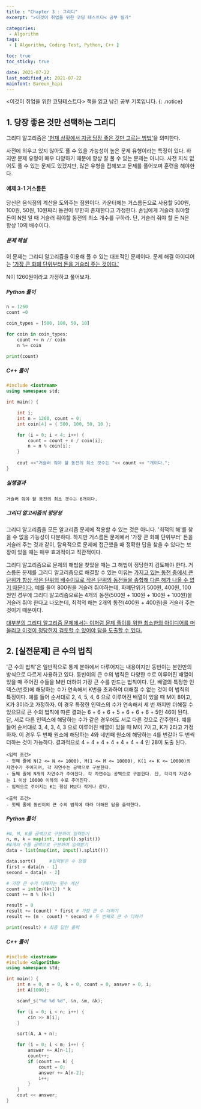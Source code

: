 ```yaml
---
title : "Chapter 3 : 그리디"
excerpt: ">이것이 취업을 위한 코딩 테스트다< 공부 필기"

categories:
 - Algorithm
tags:
 - [ Algorithm, Coding Test, Python, C++ ]

toc: true
toc_sticky: true

date: 2021-07-22
last_modified_at: 2021-07-22
mainfont: Bareun_hipi
---
```

<이것이 취업을 위한 코딩테스트다> 책을 읽고 남긴 공부 기록입니다.
{: .notice}

## 1. 당장 좋은 것만 선택하는 그리디
그리디 알고리즘은 <u>'현재 상황에서 지금 당장 좋은 것만 고르는 방법'</u>을 의미한다.

사전에 외우고 있지 않아도 풀 수 있을 가능성이 높은 문제 유형이라는 특징이 있다. 하지만 문제 유형이 매우 다양하기 때문에 항상 잘 풀 수 있는 문제는 아니다.
사전 지식 없어도 풀 수 있는 문제도 있겠지만, 많은 유형을 접해보고 문제를 풀어보며 훈련을 해야한다.

#### 예제 3-1 거스름돈
당신은 음식점의 계산을 도와주는 점원이다. 카운터에는 거스름돈으로 사용할 500원, 100원, 50원, 10원짜리 동전이 무한히 존재한다고 가정한다. 손님에게 거슬러 줘야할 돈이 N원 일 때 거슬러 줘야할 동전의 최소 개수를 구하라. 단, 거슬러 줘야 할 돈 N은 항상 10의 배수이다.

##### 문제 해설
이 문제는 그리디 알고리즘을 이용해 풀 수 있는 대표적인 문제이다. 문제 해결 아이디어는 <u>'가장 큰 화폐 단위부터 돈을 거슬러 주는 것이다.'</u>

N이 1260원이라고 가정하고 풀어보자.

##### Python 풀이
``` python
n = 1260
count =0

coin_types = [500, 100, 50, 10]

for coin in coin_types:
    count += n // coin
    n %= coin

print(count)
```

##### C++ 풀이
```c++
#include <iostream>
using namespace std;

int main() {

    int i;
    int n = 1260, count = 0;
    int coin[4] = { 500, 100, 50, 10 };

    for (i = 0; i < 4; i++) {
        count = count + n / coin[i];
        n = n % coin[i];
    }
     
    cout <<"거슬러 줘야 할 동전의 최소 갯수는 "<< count << "개이다.";
}
```
##### 실행결과 
    거슬러 줘야 할 동전의 최소 갯수는 6개이다.

##### 그리디 알고리즘의 정당성
그리디 알고리즘을 모든 알고리즘 문제에 적용할 수 있는 것은 아니다. '최적의 해'를 찾을 수 없을 가능성이 다분하다. 하지만 거스름돈 문제에서 '가장 큰 화폐 단위부터' 돈을 거슬러 주는 것과 같이, 탐욕적으로 문제에 접근했을 때 정확한 답을 찾을 수 있다는 보장이 있을 때는 매우 효과적이고 직관적이다.

그리디 알고리즘으로 문제의 해법을 찾았을 때는 그 해법이 정당한지 검토해야 한다. 거스름돈 문제를 그리디 알고리즘으로 해결할 수 있는 이유는 <u>가지고 있는 동전 중에서 큰 단위가 항상 작은 단위의 배수이므로 작은 단위의 동전들을 종합해 다른 해가 나올 수 없기 때문이다.</u> 예를 들어 800원을 거슬러 줘야하는데, 화폐단위가 500원, 400원, 100원인 경우에 그리디 알고리즘으로는 4개의 동전(500원 + 100원 + 100원 + 100원)을 거슬러 줘야 한다고 나오는데, 최적의 해는 2개의 동전(400원 + 400원)을 거슬러 주는것이기 때문이다.

<u>대부분의 그리디 알고리즘 문제에서는 이처럼 문제 풀이를 위한 최소한의 아이디어를 떠올리고 이것이 정당한지 검토할 수 있어야 답을 도출할 수 있다.</u>


## 2. [실전문제] 큰 수의 법칙 
'큰 수의 법칙'은 일반적으로 통계 분야에서 다루어지는 내용이지만 동빈이는 본인만의 방식으로 다르게 사용하고 있다. 동빈이의 큰 수의 법칙은 다양한 수로 이루어진 배열이 있을 때 주어진 수들을 M번 더하여 가장 큰 수를 만드는 법칙이다. 단, 배열의 특정한 인덱스(번호)에 해당하는 수가 연속해서 K번을 초과하여 더해질 수 없는 것이 이 법칙의 특징이다.
예를 들어 순서대로 2, 4, 5, 4, 6 으로 이루어진 배열이 있을 때 M이 8이고, K가 3이라고 가정하자. 이 경우 특정한 인덱스의 수가 연속해서 세 번 까지만 더해질 수 있으므로 큰 수의 법칙에 따른 결과는 6 + 6 + 6 + 5 + 6 + 6 + 6 + 5인 46이 된다.
단, 서로 다른 인덱스에 해당하는 수가 같은 경우에도 서로 다른 것으로 간주한다. 예를 들어 순서대로 3, 4, 3, 4, 3 으로 이루어진 배열이 있을 때 M이 7이고, K가 2라고 가정하자. 이 경우 두 번째 원소에 해당하는 4와 네번째 원소에 해당하는 4를 번갈아 두 번씩 더하는 것이 가능하다. 결과적으로 4 + 4 + 4 + 4 + 4 + 4 + 4 인 28이 도출 된다.

    <입력 조건>  
    - 첫째 줄에 N(2 <= N <= 1000), M(1 <= M <= 10000), K(1 <= K <= 10000)의 자연수가 주어지며, 각 자연수는 공백으로 구분한다.
    - 둘째 줄에 N개의 자연수가 주어진다. 각 자연수는 공백으로 구분한다. 단, 각각의 자연수는 1 이상 10000 이하의 수로 주어진다.
    - 입력으로 주어지는 K는 항상 M보다 작거나 같다.
    
    <출력 조건>
    - 첫째 줄에 동빈이의 큰 수의 법칙에 따라 더해진 답을 출력한다.

##### Python 풀이
```python
#N, M, K를 공백으로 구분하여 입력받기
n, m, k = map(int, input().split())
#N개의 수를 공백으로 구분하여 입력받기
data = list(map(int, input().split()))

data.sort()     #입력받은 수 정렬
first = data[n - 1]
second = data[n - 2]

# 가장 큰 수가 더해지는 횟수 계산
count = int(m/(k+1)) * k
count += m % (k+1)

result = 0
result += (count) * first # 가장 큰 수 더하기
result += (m - count) * second # 두 번째로 큰 수 더하기

print(result) # 최종 답안 출력
```

##### C++ 풀이
```c++
#include <iostream>
#include <algorithm>
using namespace std;

int main() {
    int n = 0, m = 0, k = 0, count = 0, answer = 0, i;
    int A[1000];

    scanf_s("%d %d %d", &n, &m, &k);

    for (i = 0; i < n; i++) {
        cin >> A[i];
    }

    sort(A, A + n);

    for (i = 0; i < m; i++) {
        answer += A[n-1];
        count++;
        if (count == k) {
            count = 0;
            answer += A[n-2];
            i++;
        }
    }
    cout << answer;
}
```